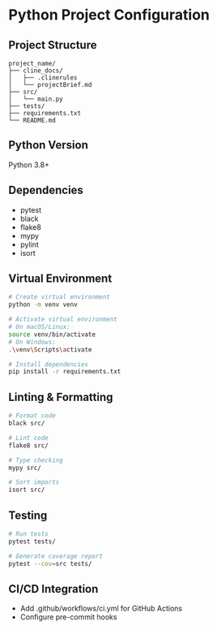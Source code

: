 # Python Project Configuration

## Project Structure
```
project_name/
├── cline_docs/
│   ├── .clinerules
│   └── projectBrief.md
├── src/
│   └── main.py
├── tests/
├── requirements.txt
└── README.md
```

## Python Version
Python 3.8+

## Dependencies
- pytest
- black
- flake8
- mypy
- pylint
- isort

## Virtual Environment
```bash
# Create virtual environment
python -m venv venv

# Activate virtual environment
# On macOS/Linux:
source venv/bin/activate
# On Windows:
.\venv\Scripts\activate

# Install dependencies
pip install -r requirements.txt
```

## Linting & Formatting
```bash
# Format code
black src/

# Lint code
flake8 src/

# Type checking
mypy src/

# Sort imports
isort src/
```

## Testing
```bash
# Run tests
pytest tests/

# Generate coverage report
pytest --cov=src tests/
```

## CI/CD Integration
- Add .github/workflows/ci.yml for GitHub Actions
- Configure pre-commit hooks
